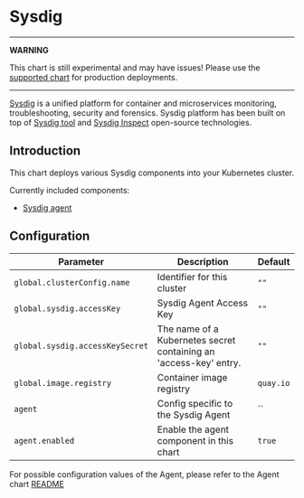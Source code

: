 # Sysdig

---
**WARNING**

This chart is still experimental and may have issues! Please use the [supported chart](https://github.com/sysdiglabs/charts/tree/master/charts/sysdig) for production deployments.

---

[Sysdig](https://sysdig.com/) is a unified platform for container and microservices monitoring, troubleshooting,
security and forensics. Sysdig platform has been built on top of [Sysdig tool](https://sysdig.com/opensource/sysdig/)
and [Sysdig Inspect](https://sysdig.com/blog/sysdig-inspect/) open-source technologies.

## Introduction

This chart deploys various Sysdig components into your Kubernetes cluster.

Currently included components:
- [Sysdig agent](https://github.com/sysdiglabs/charts/tree/master/charts/agent)

## Configuration

| Parameter                       | Description                                                       | Default   |
|---------------------------------|-------------------------------------------------------------------|-----------|
| `global.clusterConfig.name`     | Identifier for this cluster                                       | `""`      |
| `global.sysdig.accessKey`       | Sysdig Agent Access Key                                           | `""`      |
| `global.sysdig.accessKeySecret` | The name of a Kubernetes secret containing an 'access-key' entry. | `""`      |
| `global.image.registry`         | Container image registry                                          | `quay.io` |
| `agent`                         | Config specific to the Sysdig Agent                               | ``        |
| `agent.enabled`                 | Enable the agent component in this chart                          | `true`    |

For possible configuration values of the Agent, please refer to the Agent chart [README](https://github.com/sysdiglabs/charts/tree/master/charts/agent/README.md)
